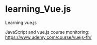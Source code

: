 # learning_Vue.js
Learning vue.js

JavaScript and vue.js course monitoring:
https://www.udemy.com/course/vuejs-fh/
